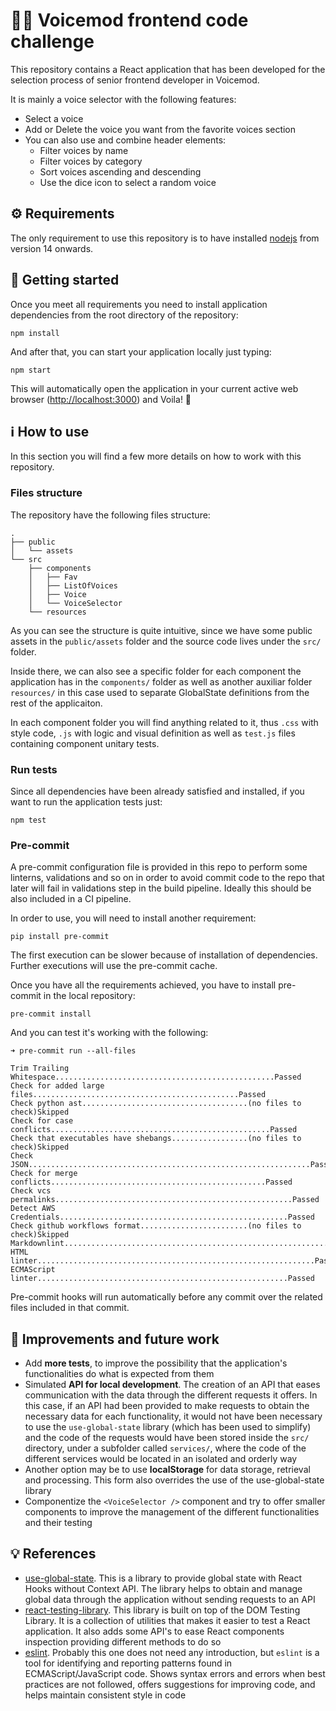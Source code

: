 # :woman_technologist: Voicemod frontend code challenge

This repository contains a React application that has been developed for the selection process of senior frontend developer in Voicemod.

It is mainly a voice selector with the following features:

- Select a voice
- Add or Delete the voice you want from the favorite voices section
- You can also use and combine header elements:
  - Filter voices by name
  - Filter voices by category
  - Sort voices ascending and descending
  - Use the dice icon to select a random voice

## :gear: Requirements

The only requirement to use this repository is to have installed [nodejs](https://nodejs.org/en/) from version 14 onwards.

## :dart: Getting started

Once you meet all requirements you need to install application dependencies from the root directory of the repository:

```shell
npm install
```

And after that, you can start your application locally just typing:

```shell
npm start
```

This will automatically open the application in your current active web browser ([http://localhost:3000](http://localhost:3000)) and Voila! :rocket:

## :information_source: How to use

In this section you will find a few more details on how to work with this repository.

### Files structure

The repository have the following files structure:

```text
.
├── public
│   └── assets
└── src
    ├── components
    │   ├── Fav
    │   ├── ListOfVoices
    │   ├── Voice
    │   └── VoiceSelector
    └── resources
```

As you can see the structure is quite intuitive, since we have some public assets in the `public/assets` folder and the source code lives under the `src/` folder.

Inside there, we can also see a specific folder for each component the application has in the `components/` folder as well as another auxiliar folder `resources/` in this case used to separate GlobalState definitions from the rest of the applicaiton.

In each component folder you will find anything related to it, thus `.css` with style code, `.js` with logic and visual definition as well as `test.js` files containing component unitary tests.

### Run tests

Since all dependencies have been already satisfied and installed, if you want to run the application tests just:

```shell
npm test
```

### Pre-commit

A pre-commit configuration file is provided in this repo to perform some linterns, validations and so on in order to avoid commit code to the repo that later will fail in validations step in the build pipeline. Ideally this should be also included in a CI pipeline.

In order to use, you will need to install another requirement:

```shell
pip install pre-commit
```

The first execution can be slower because of installation of dependencies. Further executions will use the pre-commit cache.

Once you have all the requirements achieved, you have to install pre-commit in the local repository:

```shell
pre-commit install
```

And you can test it's working with the following:

```shell
➜ pre-commit run --all-files

Trim Trailing Whitespace.................................................Passed
Check for added large files..............................................Passed
Check python ast.....................................(no files to check)Skipped
Check for case conflicts.................................................Passed
Check that executables have shebangs.................(no files to check)Skipped
Check JSON...............................................................Passed
Check for merge conflicts................................................Passed
Check vcs permalinks.....................................................Passed
Detect AWS Credentials...................................................Passed
Check github workflows format........................(no files to check)Skipped
Markdownlint.............................................................Passed
HTML linter..............................................................Passed
ECMAScript linter........................................................Passed
```

Pre-commit hooks will run automatically before any commit over the related files included in that commit.

## :unicorn: Improvements and future work

- Add **more tests**, to improve the possibility that the application's functionalities do what is expected from them
- Simulated **API for local development**. The creation of an API that eases communication with the data through the different requests it offers. In this case, if an API had been provided to make requests to obtain the necessary data for each functionality, it would not have been necessary to use the `use-global-state` library (which has been used to simplify) and the code of the requests would have been stored inside the `src/` directory, under a subfolder called `services/`, where the code of the different services would be located in an isolated and orderly way
- Another option may be to use **localStorage** for data storage, retrieval and processing. This form also overrides the use of the use-global-state library
- Componentize the `<VoiceSelector />` component and try to offer smaller components to improve the management of the different functionalities and their testing

## :bulb: References

- [use-global-state](https://github.com/dai-shi/react-hooks-global-state). This is a library to provide global state with React Hooks without Context API. The library helps to obtain and manage global data through the application without sending requests to an API
- [react-testing-library](https://testing-library.com/docs/react-testing-library/intro). This library is built on top of the DOM Testing Library. It is a collection of utilities that makes it easier to test a React application. It also adds some API's to ease React components inspection providing different methods to do so
- [eslint](https://www.npmjs.com/package/eslint). Probably this one does not need any introduction, but `eslint` is a tool for identifying and reporting patterns found in ECMAScript/JavaScript code. Shows syntax errors and errors when best practices are not followed, offers suggestions for improving code, and helps maintain consistent style in code
